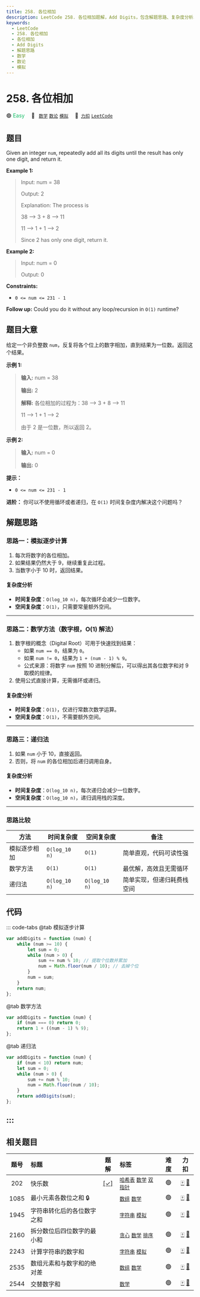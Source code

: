 ```yaml
---
title: 258. 各位相加
description: LeetCode 258. 各位相加题解，Add Digits，包含解题思路、复杂度分析以及完整的 JavaScript 代码实现。
keywords:
  - LeetCode
  - 258. 各位相加
  - 各位相加
  - Add Digits
  - 解题思路
  - 数学
  - 数论
  - 模拟
---
```


# 258. 各位相加

🟢 <font color=#15bd66>Easy</font>&emsp; 🔖&ensp; [`数学`](/tag/math.md) [`数论`](/tag/number-theory.md) [`模拟`](/tag/simulation.md)&emsp; 🔗&ensp;[`力扣`](https://leetcode.cn/problems/add-digits) [`LeetCode`](https://leetcode.com/problems/add-digits)

## 题目

Given an integer `num`, repeatedly add all its digits until the result has
only one digit, and return it.

**Example 1:**

> Input: num = 38
>
> Output: 2
>
> Explanation: The process is
>
> 38 --> 3 + 8 --> 11
>
> 11 --> 1 + 1 --> 2
>
> Since 2 has only one digit, return it.

**Example 2:**

> Input: num = 0
>
> Output: 0

**Constraints:**

- `0 <= num <= 231 - 1`

**Follow up:** Could you do it without any loop/recursion in `O(1)` runtime?

## 题目大意

给定一个非负整数 `num`，反复将各个位上的数字相加，直到结果为一位数。返回这个结果。

**示例 1:**

> **输入:** num = 38
>
> **输出:** 2
>
> **解释:** 各位相加的过程为：38 --> 3 + 8 --> 11
>
> 11 --> 1 + 1 --> 2
>
> 由于 2 是一位数，所以返回 2。

**示例 2:**

> **输入:** num = 0
>
> **输出:** 0

**提示：**

- `0 <= num <= 231 - 1`

**进阶：** 你可以不使用循环或者递归，在 `O(1)` 时间复杂度内解决这个问题吗？

## 解题思路

### 思路一：模拟逐步计算

1. 每次将数字的各位相加。
2. 如果结果仍然大于 9，继续重复此过程。
3. 当数字小于 10 时，返回结果。

#### 复杂度分析

- **时间复杂度**：`O(log_10 n)`，每次循环会减少一位数字。
- **空间复杂度**：`O(1)`，只需要常量额外空间。

---

### 思路二：数学方法（数字根，O(1) 解法）

1. 数字根的概念（Digital Root）可用于快速找到结果：
   - 如果 `num == 0`，结果为 `0`。
   - 如果 `num != 0`，结果为 `1 + (num - 1) % 9`。
   - 公式来源：将数字 `num` 按照 10 进制分解后，可以得出其各位数字和对 9 取模的规律。
2. 使用公式直接计算，无需循环或递归。

#### 复杂度分析

- **时间复杂度**：`O(1)`，仅进行常数次数学运算。
- **空间复杂度**：`O(1)`，不需要额外空间。

---

### 思路三：递归法

1. 如果 `num` 小于 10，直接返回。
2. 否则，将 `num` 的各位相加后递归调用自身。

#### 复杂度分析

- **时间复杂度**：`O(log_10 n)`，每次递归会减少一位数字。
- **空间复杂度**：`O(log_10 n)`，递归调用栈的深度。

---

### 思路比较

| 方法         | 时间复杂度    | 空间复杂度    | 备注                       |
| ------------ | ------------- | ------------- | -------------------------- |
| 模拟逐步相加 | `O(log_10 n)` | `O(1)`        | 简单直观，代码可读性强     |
| 数学方法     | `O(1)`        | `O(1)`        | 最优解，高效且无需循环     |
| 递归法       | `O(log_10 n)` | `O(log_10 n)` | 简单实现，但递归耗费栈空间 |

## 代码

::: code-tabs
@tab 模拟逐步计算

```javascript
var addDigits = function (num) {
	while (num >= 10) {
		let sum = 0;
		while (num > 0) {
			sum += num % 10; // 提取个位数并累加
			num = Math.floor(num / 10); // 去掉个位
		}
		num = sum;
	}
	return num;
};
```

@tab 数学方法

```javascript
var addDigits = function (num) {
	if (num === 0) return 0;
	return 1 + ((num - 1) % 9);
};
```

@tab 递归法

```javascript
var addDigits = function (num) {
	if (num < 10) return num;
	let sum = 0;
	while (num > 0) {
		sum += num % 10;
		num = Math.floor(num / 10);
	}
	return addDigits(sum);
};
```

## :::

## 相关题目

<!-- prettier-ignore -->
| 题号 | 标题 | 题解 | 标签 | 难度 | 力扣 |
| :------: | :------ | :------: | :------ | :------: | :------: |
| 202 | 快乐数 | [[✓]](/problem/0202.md) |  [`哈希表`](/tag/hash-table.md) [`数学`](/tag/math.md) [`双指针`](/tag/two-pointers.md) | 🟢 | [🀄️](https://leetcode.cn/problems/happy-number) [🔗](https://leetcode.com/problems/happy-number) |
| 1085 | 最小元素各数位之和 🔒 |  |  [`数组`](/tag/array.md) [`数学`](/tag/math.md) | 🟢 | [🀄️](https://leetcode.cn/problems/sum-of-digits-in-the-minimum-number) [🔗](https://leetcode.com/problems/sum-of-digits-in-the-minimum-number) |
| 1945 | 字符串转化后的各位数字之和 |  |  [`字符串`](/tag/string.md) [`模拟`](/tag/simulation.md) | 🟢 | [🀄️](https://leetcode.cn/problems/sum-of-digits-of-string-after-convert) [🔗](https://leetcode.com/problems/sum-of-digits-of-string-after-convert) |
| 2160 | 拆分数位后四位数字的最小和 |  |  [`贪心`](/tag/greedy.md) [`数学`](/tag/math.md) [`排序`](/tag/sorting.md) | 🟢 | [🀄️](https://leetcode.cn/problems/minimum-sum-of-four-digit-number-after-splitting-digits) [🔗](https://leetcode.com/problems/minimum-sum-of-four-digit-number-after-splitting-digits) |
| 2243 | 计算字符串的数字和 |  |  [`字符串`](/tag/string.md) [`模拟`](/tag/simulation.md) | 🟢 | [🀄️](https://leetcode.cn/problems/calculate-digit-sum-of-a-string) [🔗](https://leetcode.com/problems/calculate-digit-sum-of-a-string) |
| 2535 | 数组元素和与数字和的绝对差 |  |  [`数组`](/tag/array.md) [`数学`](/tag/math.md) | 🟢 | [🀄️](https://leetcode.cn/problems/difference-between-element-sum-and-digit-sum-of-an-array) [🔗](https://leetcode.com/problems/difference-between-element-sum-and-digit-sum-of-an-array) |
| 2544 | 交替数字和 |  |  [`数学`](/tag/math.md) | 🟢 | [🀄️](https://leetcode.cn/problems/alternating-digit-sum) [🔗](https://leetcode.com/problems/alternating-digit-sum) |